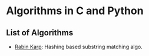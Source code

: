 # Algorithms in C and Python

## List of Algorithms
- [Rabin Karp](rabin_karp.c): Hashing based substring matching algo.
